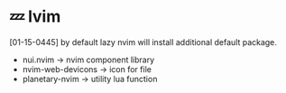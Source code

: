 # 💤 lvim 

[01-15-0445]
by default lazy nvim will install additional default package.

- nui.nvim -> nvim component library
- nvim-web-devicons -> icon for file
- planetary-nvim -> utility lua function

